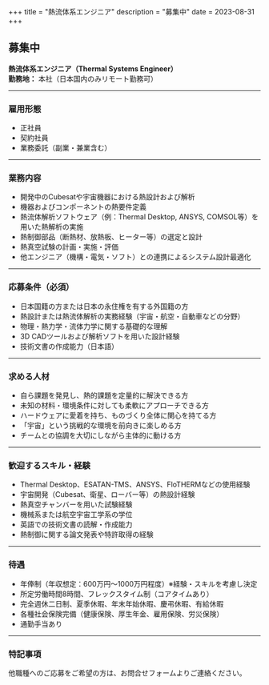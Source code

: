 +++
title = "熱流体系エンジニア"
description = "募集中"
date = 2023-08-31
+++

## 募集中  
**熱流体系エンジニア（Thermal Systems Engineer）**  
**勤務地：** 本社（日本国内のみリモート勤務可）

---

### 雇用形態  
- 正社員  
- 契約社員  
- 業務委託（副業・兼業含む）

---

### 業務内容  
- 開発中のCubesatや宇宙機器における熱設計および解析  
- 機器およびコンポーネントの熱要件定義  
- 熱流体解析ソフトウェア（例：Thermal Desktop, ANSYS, COMSOL等）を用いた熱解析の実施  
- 熱制御部品（断熱材、放熱板、ヒーター等）の選定と設計  
- 熱真空試験の計画・実施・評価  
- 他エンジニア（機構・電気・ソフト）との連携によるシステム設計最適化

---

### 応募条件（必須）  
- 日本国籍の方または日本の永住権を有する外国籍の方  
- 熱設計または熱流体解析の実務経験（宇宙・航空・自動車などの分野）  
- 物理・熱力学・流体力学に関する基礎的な理解  
- 3D CADツールおよび解析ソフトを用いた設計経験  
- 技術文書の作成能力（日本語）

---

### 求める人材  
- 自ら課題を発見し、熱的課題を定量的に解決できる方  
- 未知の材料・環境条件に対しても柔軟にアプローチできる方  
- ハードウェアに愛着を持ち、ものづくり全体に関心を持てる方  
- 「宇宙」という挑戦的な環境を前向きに楽しめる方  
- チームとの協調を大切にしながら主体的に動ける方

---

### 歓迎するスキル・経験  
- Thermal Desktop、ESATAN-TMS、ANSYS、FloTHERMなどの使用経験  
- 宇宙開発（Cubesat、衛星、ローバー等）の熱設計経験  
- 熱真空チャンバーを用いた試験経験  
- 機械系または航空宇宙工学系の学位  
- 英語での技術文書の読解・作成能力  
- 熱制御に関する論文発表や特許取得の経験

---

### 待遇  
- 年俸制（年収想定：600万円〜1000万円程度）※経験・スキルを考慮し決定  
- 所定労働時間8時間、フレックスタイム制（コアタイムあり）  
- 完全週休二日制、夏季休暇、年末年始休暇、慶弔休暇、有給休暇  
- 各種社会保険完備（健康保険、厚生年金、雇用保険、労災保険）  
- 通勤手当あり

---

### 特記事項  
他職種へのご応募をご希望の方は、お問合せフォームよりご連絡ください。
